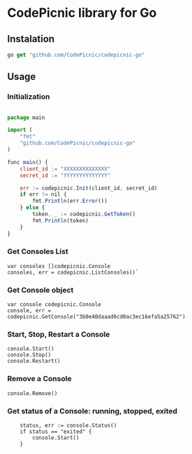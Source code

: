 # CodePicnic library for Go

## Instalation

```javascript
go get "github.com/CodePicnic/codepicnic-go"
```

## Usage

### Initialization

```javascript

package main

import (
    "fmt"
    "github.com/CodePicnic/codepicnic-go"
)

func main() {
    client_id := "XXXXXXXXXXXXXX"
    secret_id := "YYYYYYYYYYYYYY"

    err := codepicnic.Init(client_id, secret_id)
    if err != nil {
        fmt.Println(err.Error())
    } else {
        token, _ := codepicnic.GetToken()
        fmt.Println(token)
    }
}

```

### Get Consoles List 

```
var consoles []codepicnic.Console
consoles, err = codepicnic.ListConsoles()`
```

### Get Console object
```
var console codepicnic.Console
console, err = codepicnic.GetConsole("3b0e40daaad6cd0ac3ec16efa5a25762")

```

### Start, Stop, Restart a  Console 

```
console.Start()
console.Stop()
console.Restart()
```

### Remove a  Console 

```
console.Remove()
```
### Get status of a Console: running, stopped, exited

```
    status, err := console.Status()
    if status == "exited" {
        console.Start()
    }

```
